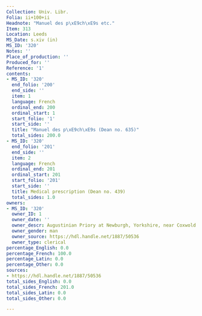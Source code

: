 ```yaml
---
Collection: Univ. Libr.
Folia: ii+100+ii
Headnote: "Manuel des p\xE9ch\xE9s etc."
Item: 313
Location: Leeds
MS_Date: s.xiv (in)
MS_ID: '320'
Notes: ''
Place_of_production: ''
Produced_for: ''
Reference: '1'
contents:
- MS_ID: '320'
  end_folio: '200'
  end_side: ''
  item: 1
  language: French
  ordinal_end: 200
  ordinal_start: 1
  start_folio: '1'
  start_side: ''
  title: "Manuel des p\xE9ch\xE9s (Dean no. 635)"
  total_sides: 200.0
- MS_ID: '320'
  end_folio: '201'
  end_side: ''
  item: 2
  language: French
  ordinal_end: 201
  ordinal_start: 201
  start_folio: '201'
  start_side: ''
  title: Medical prescription (Dean no. 439)
  total_sides: 1.0
owners:
- MS_ID: '320'
  owner_ID: 1
  owner_date: ''
  owner_descr: Augustinian Priory at Newburgh, Yorkshire, near Coxwold
  owner_gender: man
  owner_source: https://hdl.handle.net/1887/50536
  owner_type: clerical
percentage_English: 0.0
percentage_French: 100.0
percentage_Latin: 0.0
percentage_Other: 0.0
sources:
- https://hdl.handle.net/1887/50536
total_sides_English: 0.0
total_sides_French: 201.0
total_sides_Latin: 0.0
total_sides_Other: 0.0

---
```

